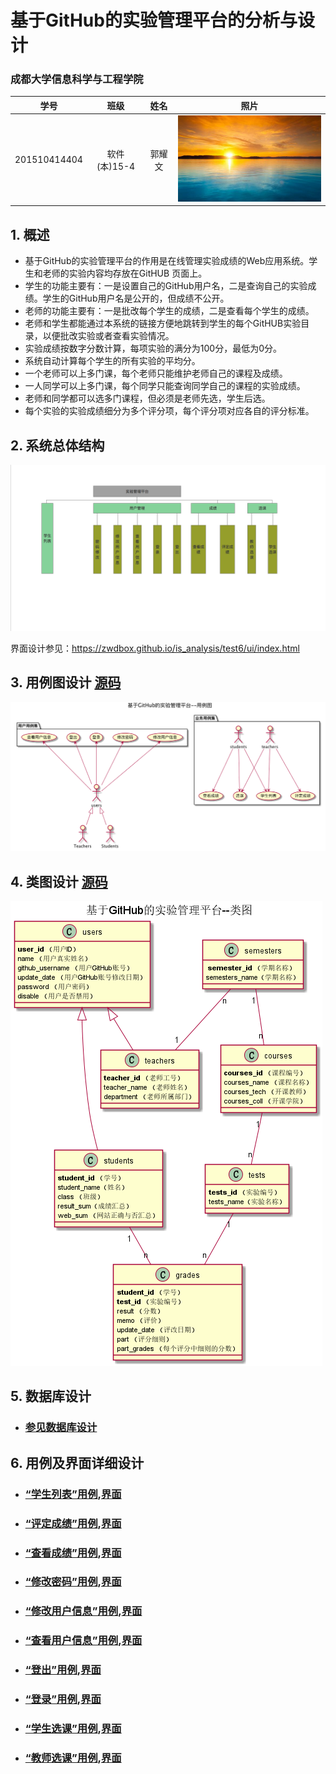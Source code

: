 ﻿<!-- markdownlint-disable MD033-->
<!-- 禁止MD033类型的警告 https://www.npmjs.com/package/markdownlint -->

# 基于GitHub的实验管理平台的分析与设计

### 成都大学信息科学与工程学院

|学号|班级|姓名|照片|
|:-------:|:-------------: | :----------:|:---:|
|201510414404|软件(本)15-4|郭耀文|![flow1](lijunfeng.png)|

## 1. 概述
- 基于GitHub的实验管理平台的作用是在线管理实验成绩的Web应用系统。学生和老师的实验内容均存放在GitHUB
页面上。
- 学生的功能主要有：一是设置自己的GitHub用户名，二是查询自己的实验成绩。学生的GitHub用户名是公开的，但成绩不公开。
- 老师的功能主要有：一是批改每个学生的成绩，二是查看每个学生的成绩。
- 老师和学生都能通过本系统的链接方便地跳转到学生的每个GitHUB实验目录，以便批改实验或者查看实验情况。
- 实验成绩按数字分数计算，每项实验的满分为100分，最低为0分。
- 系统自动计算每个学生的所有实验的平均分。
- 一个老师可以上多门课，每个老师只能维护老师自己的课程及成绩。
- 一人同学可以上多门课，每个同学只能查询同学自己的课程的实验成绩。
- 老师和同学都可以选多门课程，但必须是老师先选，学生后选。
- 每个实验的实验成绩细分为多个评分项，每个评分项对应各自的评分标准。
## 2. 系统总体结构
![](系统结构图.png)

界面设计参见：https://zwdbox.github.io/is_analysis/test6/ui/index.html
    
## 3. 用例图设计 [源码](src/UseCase.puml)
![](UseCase.png)

## 4. 类图设计 [源码](src/class.puml)
![](class.png)

## 5. 数据库设计
- ### [参见数据库设计](数据库设计.md)

## 6. 用例及界面详细设计
- ### [“学生列表”用例](用例/学生列表.md),[界面](https://github.com/GuoYaoWen123/is_analysis/tree/master/test6/Student_List.png)
- ### [“评定成绩”用例](用例/评定成绩.md),[界面](https://github.com/l201510414306/is_analysis/blob/master/test6/评定成绩界面设计.png)
- ### [“查看成绩”用例](用例/查看成绩.md),[界面](https://github.com/l201510414306/is_analysis/blob/master/test6/查看成绩界面设计.png)
- ### [“修改密码”用例](用例/修改密码.md),[界面](https://github.com/l201510414306/is_analysis/blob/master/test6/接口/修改密码.html)
- ### [“修改用户信息”用例](用例/修改用户信息.md),[界面](https://github.com/l201510414306/is_analysis/blob/master/test6/接口/修改密码.html)
- ### [“查看用户信息”用例](用例/查看用户信息.md),[界面](https://github.com/l201510414306/is_analysis/blob/master/test6/查看用户信息界面设计.png)
- ### [“登出”用例](用例/登出.md),[界面](https://github.com/l201510414306/is_analysis/blob/master/test6/登出界面设计.png)
- ### [“登录”用例](用例/登录.md),[界面](https://github.com/GuoYaoWen123/is_analysis/tree/master/test6/登录界面设计.png)
- ### [“学生选课”用例](用例/学生选课.md),[界面](https://github.com/GuoYaoWen123/is_analysis/tree/master/test6/学生选课界面设计.png)
- ### [“教师选课”用例](用例/教师选课.md),[界面](https://github.com/GuoYaoWen123/is_analysis/tree/master/test6/教师选课界面设计.png)    
